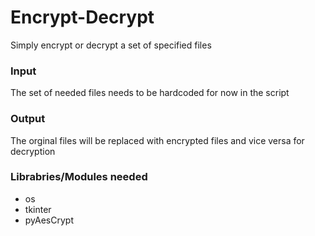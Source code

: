 # Encrypt-Decrypt
Simply encrypt or decrypt a set of specified files

### Input
The set of needed files needs to be hardcoded for now in the script

### Output
The orginal files will be replaced with encrypted files and vice versa for decryption

### Librabries/Modules needed
+ os
+ tkinter
+ pyAesCrypt

